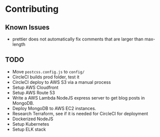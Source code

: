 # Contributing

## Known Issues

* prettier does not automatically fix comments that are larger than max-length

## TODO

* Move `postcss.config.js` to `config/`
* CircleCI builds prod folder, test it
* CircleCI deploy to AWS S3 via a manual process
* Setup AWS Cloudfront
* Setup AWS Route 53
* Write a AWS Lambda NodeJS express server to get blog posts in MongoDB.
* Deploy MongoDB to AWS EC2 instances.
* Research Terraform, see if it is needed for CircleCI for deployment
* Dockerized NodeJS
* Setup Kubernetes
* Setup ELK stack
